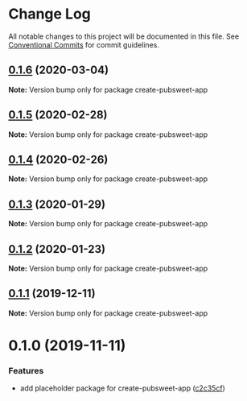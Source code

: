 # Change Log

All notable changes to this project will be documented in this file.
See [Conventional Commits](https://conventionalcommits.org) for commit guidelines.

## [0.1.6](https://coko.gitlab.foundation/pubsweet/pubsweet/compare/create-pubsweet-app@0.1.5...create-pubsweet-app@0.1.6) (2020-03-04)

**Note:** Version bump only for package create-pubsweet-app





## [0.1.5](https://coko.gitlab.foundation/pubsweet/pubsweet/compare/create-pubsweet-app@0.1.4...create-pubsweet-app@0.1.5) (2020-02-28)

**Note:** Version bump only for package create-pubsweet-app





## [0.1.4](https://coko.gitlab.foundation/pubsweet/pubsweet/compare/create-pubsweet-app@0.1.3...create-pubsweet-app@0.1.4) (2020-02-26)

**Note:** Version bump only for package create-pubsweet-app





## [0.1.3](https://coko.gitlab.foundation/pubsweet/pubsweet/compare/create-pubsweet-app@0.1.2...create-pubsweet-app@0.1.3) (2020-01-29)

**Note:** Version bump only for package create-pubsweet-app





## [0.1.2](https://coko.gitlab.foundation/pubsweet/pubsweet/compare/create-pubsweet-app@0.1.1...create-pubsweet-app@0.1.2) (2020-01-23)

**Note:** Version bump only for package create-pubsweet-app





## [0.1.1](https://coko.gitlab.foundation/pubsweet/pubsweet/compare/create-pubsweet-app@0.1.0...create-pubsweet-app@0.1.1) (2019-12-11)

**Note:** Version bump only for package create-pubsweet-app





# 0.1.0 (2019-11-11)


### Features

* add placeholder package for create-pubsweet-app ([c2c35cf](https://coko.gitlab.foundation/pubsweet/pubsweet/commit/c2c35cfaa7db9f0855624713ff0b56f3d79c4eb0))
